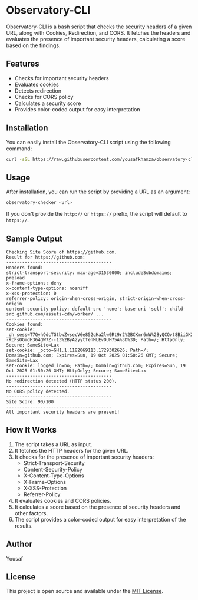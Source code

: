 # Observatory-CLI

Observatory-CLI is a bash script that checks the security headers of a given URL, along with Cookies, Redirection, and CORS. It fetches the headers and evaluates the presence of important security headers, calculating a score based on the findings.

## Features

- Checks for important security headers
- Evaluates cookies
- Detects redirection
- Checks for CORS policy
- Calculates a security score
- Provides color-coded output for easy interpretation

## Installation

You can easily install the Observatory-CLI script using the following command:

```bash
curl -sSL https://raw.githubusercontent.com/yousafkhamza/observatory-cli/main/install.sh | bash
```

## Usage

After installation, you can run the script by providing a URL as an argument:

```bash
observatory-checker <url>
```

If you don't provide the `http://` or `https://` prefix, the script will default to `https://`.

## Sample Output

```
Checking Site Score of https://github.com.
Result for https://github.com:
----------------------------------------
Headers found:
strict-transport-security: max-age=31536000; includeSubdomains; preload
x-frame-options: deny
x-content-type-options: nosniff
x-xss-protection: 0
referrer-policy: origin-when-cross-origin, strict-origin-when-cross-origin
content-security-policy: default-src 'none'; base-uri 'self'; child-src github.com/assets-cdn/worker/ ...
----------------------------------------
Cookies found:
set-cookie: _gh_sess=T7QyhOdcTGtbwZvsecV6e852qHa2lw0Rt9r2%2BCKmr6mW%2ByQCQvt8BiiGK28%2BJ6pnc%2BC20IKIapFH8%2Bom3Q%2BQrr12VjFzMyQmcRJk9tmEB1JZHqrvIoS4m6iWVoU1UHOQ5S1xlcaLYDzNkcfjfajhxpgfqkXAgZyn4DEfq%2FhteWPn4bVC9A2o%2FBFi%2BobvJULR2P8XcBtVzMxxPa3SqJ5wJxzotRavha%2FtsxFX74%2FP%2BbB8EKP8kspEkMEVjji4pII3MCLDhiE6fNh%2FKPBjVgepHg%3D%3D--KcFsOGmdH364QW7Z--13%2ByAzyytTenMLEvOUH75A%3D%3D; Path=/; HttpOnly; Secure; SameSite=Lax
set-cookie: _octo=GH1.1.1182069113.1729302626; Path=/; Domain=github.com; Expires=Sun, 19 Oct 2025 01:50:26 GMT; Secure; SameSite=Lax
set-cookie: logged_in=no; Path=/; Domain=github.com; Expires=Sun, 19 Oct 2025 01:50:26 GMT; HttpOnly; Secure; SameSite=Lax
----------------------------------------
No redirection detected (HTTP status 200).
----------------------------------------
No CORS policy detected.
----------------------------------------
Site Score: 90/100
----------------------------------------
All important security headers are present!
```

## How It Works

1. The script takes a URL as input.
2. It fetches the HTTP headers for the given URL.
3. It checks for the presence of important security headers:
   - Strict-Transport-Security
   - Content-Security-Policy
   - X-Content-Type-Options
   - X-Frame-Options
   - X-XSS-Protection
   - Referrer-Policy
4. It evaluates cookies and CORS policies.
5. It calculates a score based on the presence of security headers and other factors.
6. The script provides a color-coded output for easy interpretation of the results.

## Author

Yousaf

## License

This project is open source and available under the [MIT License](LICENSE).